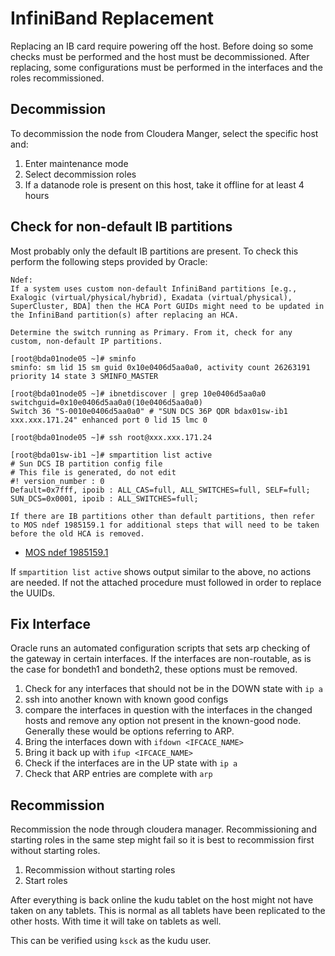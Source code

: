 # InfiniBand Replacement

Replacing an IB card require powering off the host. Before doing so some checks must be performed and the host
must be decommissioned. After replacing, some configurations must be performed in the interfaces and the roles
recommissioned.

## Decommission

To decommission the node from Cloudera Manger, select the specific host and:
1. Enter maintenance mode
2. Select decommission roles
3. If a datanode role is present on this host, take it offline for at least 4 hours

## Check for non-default IB partitions

Most probably only the default IB partitions are present. To check this perform the following steps provided
by Oracle:
```
Ndef:
If a system uses custom non-default InfiniBand partitions [e.g., Exalogic (virtual/physical/hybrid), Exadata (virtual/physical), SuperCluster, BDA] then the HCA Port GUIDs might need to be updated in the InfiniBand partition(s) after replacing an HCA.

Determine the switch running as Primary. From it, check for any custom, non-default IP partitions.

[root@bda01node05 ~]# sminfo
sminfo: sm lid 15 sm guid 0x10e0406d5aa0a0, activity count 26263191 priority 14 state 3 SMINFO_MASTER

[root@bda01node05 ~]# ibnetdiscover | grep 10e0406d5aa0a0
switchguid=0x10e0406d5aa0a0(10e0406d5aa0a0)
Switch 36 "S-0010e0406d5aa0a0" # "SUN DCS 36P QDR bdax01sw-ib1 xxx.xxx.171.24" enhanced port 0 lid 15 lmc 0

[root@bda01node05 ~]# ssh root@xxx.xxx.171.24

[root@bda01sw-ib1 ~]# smpartition list active
# Sun DCS IB partition config file
# This file is generated, do not edit
#! version_number : 0
Default=0x7fff, ipoib : ALL_CAS=full, ALL_SWITCHES=full, SELF=full;
SUN_DCS=0x0001, ipoib : ALL_SWITCHES=full;

If there are IB partitions other than default partitions, then refer to MOS ndef 1985159.1 for additional steps that will need to be taken before the old HCA is removed.
```
- [MOS ndef 1985159.1](https://support.oracle.com/epmos/faces/DocumentDisplay?parent=SrDetailText&sourceId=3-37179888534&id=1985159.1)

If `smpartition list active` shows output similar to the above, no actions are needed. If not the attached procedure must followed in order to replace the UUIDs.

## Fix Interface

Oracle runs an automated configuration scripts that sets arp checking of the gateway in certain interfaces. If
the interfaces are non-routable, as is the case for bondeth1 and bondeth2, these options must be removed.

1. Check for any interfaces that should not be in the DOWN state with `ip a`
2. ssh into another known with known good configs
3. compare the interfaces in question with the interfaces in the changed hosts and remove
   any option not present in the known-good node. Generally these would be options referring to ARP.
4. Bring the interfaces down with `ifdown <IFCACE_NAME>`
5. Bring it back up with ``ifup <IFCACE_NAME>``
6. Check if the interfaces are in the UP state with `ip a`
7. Check that ARP entries are complete with `arp`

## Recommission

Recommission the node through cloudera manager. Recommissioning and starting roles in the same step might
fail so it is best to recommission first without starting roles.

1. Recommission without starting roles
2. Start roles

After everything is back online the kudu tablet on the host might not have taken on any tablets. This
is normal as all tablets have been replicated to the other hosts. With time it will take on tablets as
well.

This can be verified using `ksck` as the kudu user.
